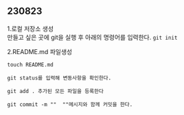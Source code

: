 ## 230823 ##
1.로컬 저장소 생성<br>
만들고 싶은 곳에 git을 실행 후 아래의 명령어를 입력한다.
`git init`<br>

2.README.md 파일생성

`touch README.md`<br>

`git status를 입력해 변동사항을 확인한다.`<br>

`git add . 추가된 모든 파일을 등록한다`<br>

`git commit -m ""  ""메시지와 함께 커밋을 한다.`<br>